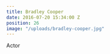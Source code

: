 ```yaml
---
title: Bradley Cooper
date: 2016-07-20 15:34:00 Z
position: 26
image: "/uploads/bradley-cooper.jpg"
---
```


Actor
